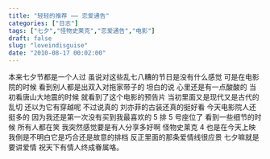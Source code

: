 ```yaml
---
title: "轻轻的推荐 —— 恋爱通告"
categories: ["日志"]
tags: ["七夕","怪物史莱克","恋爱通告","电影"]
draft: false
slug: "loveindisguise"
date: "2010-08-17 00:02:00"
---
```


本来七夕节都是一个人过
虽说对这些乱七八糟的节日是没有什么感觉
可是在电影院的时候
看到别人都是出双入对拖家带子的
坦白的说
心里还是有一点酸酸的
当初看唐山大地震的时候
就看到了这个电影的预告片
当初里面又是现代又是古代的乱切
还以为它有穿越呢
不过说真的
刘亦菲的古装还真的挺好看
今天电影院人还挺多的
因为我还是第一次没有买到我最喜欢的 5 排 5 号座位了
看到一些细节的时候
所有人都在笑
我突然感觉要是有人分享多好啊
怪物史莱克 4 也是在今天上映
我倒是不明白它是巧合还是故意的排档
反正里面的那条爱情线很应景
七夕嘛就是要讲爱情
祝天下有情人终成眷属咯。


